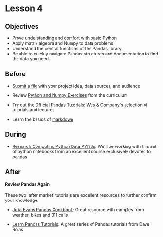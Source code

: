 # Lesson 4

## Objectives

* Prove understanding and comfort with basic Python
* Apply matrix algebra and Numpy to data problems
* Understand the central functions of the Pandas library
* Be able to quickly navigate Pandas structures and documentation to find the data you need.

## Before

* [Submit a file](https://drive.google.com/folderview?id=0B2_NWQOfrbk-eWN5SWItazBuSGc&usp=sharing) with your project idea, data sources, and audience

* Review [Python and Numpy Exercises](https://github.com/TeachingDataScience/data-science-course/tree/forstudentviewing/lesson03_numpy) from the curriculum

* Try out the [Official Pandas Tutorials](http://pandas.pydata.org/pandas-docs/stable/tutorials.html): Wes & Company's selection of tutorials and lectures

* Learn the basics of [markdown](http://daringfireball.net/projects/markdown/syntax)
  


## During
* [Research Computing Python Data PYNBs](https://github.com/ResearchComputing/Meetup-Fall-2013/tree/master/python): We'll be working with this set of python notebooks from an excellent course exclusively devoted to pandas

## After

#### Review Pandas Again

These two 'after market' tutorials are excellent resources to further confirm your knowledge.

* [Julia Evans Pandas Cookbook](https://github.com/jvns/pandas-cookbook): Great resource with eamples from weather, bikes and 311 calls

* [Learn Pandas Tutorials](https://bitbucket.org/hrojas/learn-pandas): A great series of Pandas tutorials from Dave Rojas
